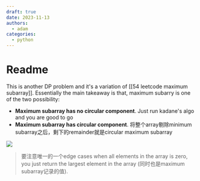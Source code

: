 ```yaml
---
draft: true
date: 2023-11-13
authors:
  - adam
categories:
  - python
---
```


# Readme

This is another DP problem and it's a variation of [[54 leetcode maximum subarray]]. Essentially the main takeaway is that, maximum subarry is one of the two possibility:
- **Maximum subarray has no circular component**. Just run kadane's algo and you are good to go
- **Maximum subarray has circular component**. 将整个array剔除minimum subarray之后，剩下的remainder就是circular maximum subarray

![](https://leetcode.com/problems/maximum-sum-circular-subarray/Figures/918/918_Maximum_Sum_Circular_Subarray.png)

> 要注意唯一的一个edge cases when all elements in the array is zero, you just return the largest element in the array (同时也是maximum subarray记录的值).
